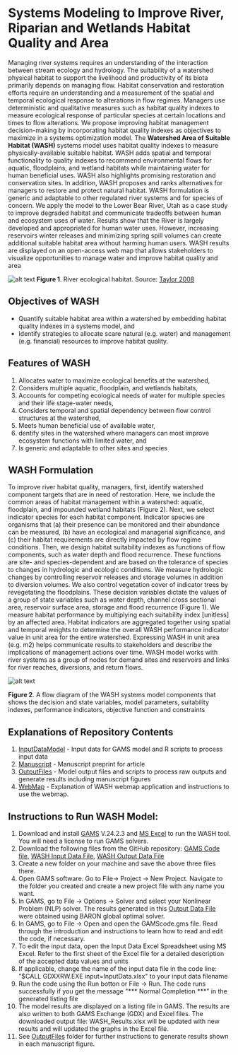 # Systems Modeling to Improve River, Riparian and Wetlands Habitat Quality and Area

Managing river systems requires an understanding of the interaction between stream ecology and hydrology. The suitability of a watershed physical habitat to support the livelihood and productivity of its biota primarily depends on managing flow. Habitat conservation and restoration efforts require an understanding and a measurement of the spatial and temporal ecological response to alterations in flow regimes. Managers use deterministic and qualitative measures such as habitat quality indexes to measure ecological response of particular species at certain locations and times to flow alterations. We propose improving habitat management decision-making by incorporating habitat quality indexes as objectives to maximize in a systems optimization model. The **Watershed Area of Suitable Habitat (WASH)** systems model uses habitat quality indexes to measure physically-available suitable habitat. WASH adds spatial and temporal functionality to quality indexes to recommend environmental flows for aquatic, floodplains, and wetland habitats while maintaining water for human beneficial uses. WASH also highlights promising restoration and conservation sites. In addition, WASH proposes and ranks alternatives for managers to restore and protect natural habitat. WASH formulation is generic and adaptable to other regulated river systems and for species of concern. We apply the model to the Lower Bear River, Utah as a case study to improve degraded habitat and communicate tradeoffs between human and ecosystem uses of water. Results show that the River is largely developed and appropriated for human water uses. However, increasing reservoirs winter releases and minimizing spring spill volumes can create additional suitable habitat area without harming human users. WASH results are displayed on an open-access web map that allows stakeholders to visualize opportunities to manage water and improve habitat quality and area


![alt text](http://bearriverfellows.usu.edu/wash/WatershedHabitat.jpg "Watershed Habitat")
**Figure 1**. River ecological habitat. Source: [Taylor 2008](http://www.versicolor.ca/kerr/Tantramar/3_CreaturesOfTheSaltMarsh/Creatures.html)  

## Objectives of WASH
* Quantify suitable habitat area within a watershed by embedding habitat quality indexes in a systems model, and
* Identify strategies to allocate scare natural (e.g. water) and management (e.g. financial) resources to improve habitat quality.

## Features of WASH
1. Allocates water to maximize ecological benefits at the watershed,
2. Considers multiple aquatic, floodplain, and wetlands habitats,
3. Accounts for competing ecological needs of water for multiple species and their life stage-water needs,
4. Considers temporal and spatial dependency between flow control structures at the watershed,
5. Meets human beneficial use of available water,
6. dentify sites in the watershed where managers can most improve ecosystem functions with limited water, and
7. Is generic and adaptable to other sites and species

## WASH Formulation
To improve river habitat quality, managers, first, identify watershed component targets that are in need of restoration. Here, we include the common areas of habitat management within a watershed: aquatic, floodplain, and impounded wetland habitats (Figure 2). Next, we select indicator species for each habitat component. Indicator species are organisms that (a) their presence can be monitored and their abundance can be measured, (b) have an ecological and managerial significance, and (c) their habitat requirements are directly impacted by flow regime conditions.  Then, we design habitat suitability indexes as functions of flow components, such as water depth and flood recurrence. These functions are site- and species-dependent and are based on the tolerance of species to changes in hydrologic and ecologic conditions. We measure hydrologic changes by controlling reservoir releases and storage volumes in addition to diversion volumes. We also control vegetation cover of indicator trees by revegetating the floodplains. These decision variables dictate the values of a group of state variables such as water depth, channel cross sectional area, reservoir surface area, storage and flood recurrence (Figure 1). We measure habitat performance by multiplying each suitability index [unitless] by an affected area. Habitat indicators are aggregated together using spatial and temporal weights to determine the overall WASH performance indicator value in unit area for the entire watershed. Expressing WASH in unit area (e.g. m2) helps communicate results to stakeholders and describe the implications of management actions over time. WASH model works with river systems as a group of nodes for demand sites and reservoirs and links for river reaches, diversions, and return flows.


![alt text](http://bearriverfellows.usu.edu/wash/ModelFormulation_Updated.jpg "Model Formulation")

**Figure 2**. A flow diagram of the WASH systems model components that shows the decision and state variables, model parameters, suitability indexes, performance indicators, objective function and constraints 

## Explanations of Repository Contents
1. [InputDataModel](https://github.com/ayman510/WASH/blob/master/InputDataModel/Readme.md) - Input data for GAMS model and R scripts to process input data
2. [Manuscript](https://github.com/ayman510/WASH/blob/master/Manuscript/Readme.md) - Manuscript preprint for article
3. [OutputFiles](https://github.com/ayman510/WASH/blob/master/OutputFiles/Readme.md) - Model output files and scripts to process raw outputs and generate results including manuscript figures
4. [WebMap](https://github.com/ayman510/WASH/blob/master/Webmap/Readme.md) - Explanation of WASH webmap application and instructions to use the webmap.


## Instructions to Run WASH Model:
1. Download and install [GAMS](https://www.gams.com/) V.24.2.3 and [MS Excel](https://products.office.com/en-us/excel) to run the WASH tool. You will need a license to run GAMS solvers.
2. Download the following files from the GitHub repository: [GAMS Code file](https://github.com/ayman510/WASH/blob/master/Code/GAMScode.gms), [WASH Input Data File](https://github.com/ayman510/WASH/blob/master/InputData/WASH_1yr_InputData.xlsx), [WASH Output Data File](https://github.com/ayman510/WASH/blob/master/OutputFiles/WASH_1yr_OutputData.xlsx)
3. Create a new folder on your machine and save the above three files there.
4. Open GAMS software. Go to File-> Project -> New Project. Navigate to the folder you created and create a new project file with any name you want. 
5. In GAMS, go to File -> Options -> Solver and select your Nonlinear Problem (NLP) solver. The results generated in this [Output Data File](https://github.com/ayman510/WASH/blob/master/OutputFiles/WASH_1yr_OutputData.xlsx) were obtained using BARON global optimal solver. 
6. In GAMS, go to File -> Open and open the GAMScode.gms file. Read through the introduction and instructions to learn how to read and edit the code, if necessary.
7. To edit the input data, open the Input Data Excel Spreadsheet using MS Excel. Refer to the first sheet of the Excel file for a detailed description of the accepted data values and units
8. If applicable, change the name of the input data file in the code line: "$CALL GDXXRW.EXE input=InputData.xlsx" to your input data filename
9. Run the code using the Run botton or File -> Run. The code runs successfully if you get the message "*** Normal Completion ***" in the generated listing file
10. The model results are displayed on a listing file in GAMS. The results are also written to both GAMS Exchange (GDX) and Excel files. The downloaded output file: WASH_Results.xlsx will be updated with new results and will updated the graphs in the Excel file.
11. See [OutputFiles](https://github.com/ayman510/WASH/blob/master/OutputFiles/Readme.md) folder for further instructions to generate results shown in each manuscript figure.
